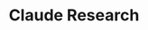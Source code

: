 ---
layout: list
title: Claude Research
slug: claude-research
description: >
  [Claude research](https://www.anthropic.com/engineering/built-multi-agent-research-system) is good at research powered with parallelized agents each has powerful searching tool. 
menu: true
order: 4
---